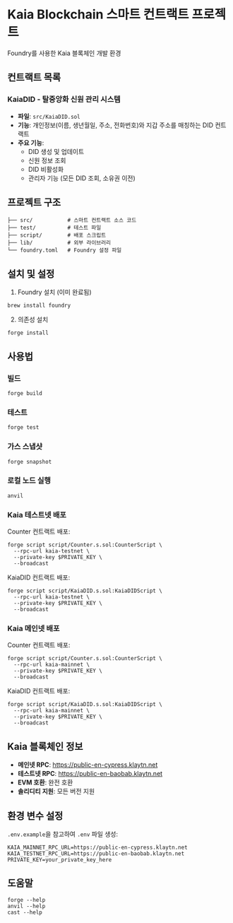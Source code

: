 # Kaia Blockchain 스마트 컨트랙트 프로젝트

Foundry를 사용한 Kaia 블록체인 개발 환경

## 컨트랙트 목록

### KaiaDID - 탈중앙화 신원 관리 시스템

- **파일**: `src/KaiaDID.sol`
- **기능**: 개인정보(이름, 생년월일, 주소, 전화번호)와 지갑 주소를 매칭하는 DID 컨트랙트
- **주요 기능**:
  - DID 생성 및 업데이트
  - 신원 정보 조회
  - DID 비활성화
  - 관리자 기능 (모든 DID 조회, 소유권 이전)

## 프로젝트 구조

```
├── src/           # 스마트 컨트랙트 소스 코드
├── test/          # 테스트 파일
├── script/        # 배포 스크립트
├── lib/           # 외부 라이브러리
└── foundry.toml   # Foundry 설정 파일
```

## 설치 및 설정

1. Foundry 설치 (이미 완료됨)

```shell
brew install foundry
```

2. 의존성 설치

```shell
forge install
```

## 사용법

### 빌드

```shell
forge build
```

### 테스트

```shell
forge test
```

### 가스 스냅샷

```shell
forge snapshot
```

### 로컬 노드 실행

```shell
anvil
```

### Kaia 테스트넷 배포

Counter 컨트랙트 배포:

```shell
forge script script/Counter.s.sol:CounterScript \
  --rpc-url kaia-testnet \
  --private-key $PRIVATE_KEY \
  --broadcast
```

KaiaDID 컨트랙트 배포:

```shell
forge script script/KaiaDID.s.sol:KaiaDIDScript \
  --rpc-url kaia-testnet \
  --private-key $PRIVATE_KEY \
  --broadcast
```

### Kaia 메인넷 배포

Counter 컨트랙트 배포:

```shell
forge script script/Counter.s.sol:CounterScript \
  --rpc-url kaia-mainnet \
  --private-key $PRIVATE_KEY \
  --broadcast
```

KaiaDID 컨트랙트 배포:

```shell
forge script script/KaiaDID.s.sol:KaiaDIDScript \
  --rpc-url kaia-mainnet \
  --private-key $PRIVATE_KEY \
  --broadcast
```

## Kaia 블록체인 정보

- **메인넷 RPC**: https://public-en-cypress.klaytn.net
- **테스트넷 RPC**: https://public-en-baobab.klaytn.net
- **EVM 호환**: 완전 호환
- **솔리디티 지원**: 모든 버전 지원

## 환경 변수 설정

`.env.example`을 참고하여 `.env` 파일 생성:

```env
KAIA_MAINNET_RPC_URL=https://public-en-cypress.klaytn.net
KAIA_TESTNET_RPC_URL=https://public-en-baobab.klaytn.net
PRIVATE_KEY=your_private_key_here
```

## 도움말

```shell
forge --help
anvil --help
cast --help
```
